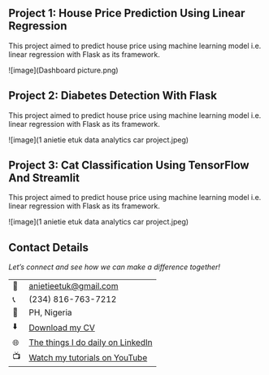 

<!--Section 1: List 3-4 key projects-->
## Project 1: House Price Prediction Using Linear Regression

This project aimed to predict house price using machine learning model i.e. linear regression with Flask as its framework.

![image](‪Dashboard picture.png)

## Project 2: Diabetes Detection With Flask

This project aimed to predict house price using machine learning model i.e. linear regression with Flask as its framework.

![image](1 anietie etuk data analytics car project.jpeg)

## Project 3: Cat Classification Using TensorFlow And Streamlit

This project aimed to predict house price using machine learning model i.e. linear regression with Flask as its framework.

![image](1 anietie etuk data analytics car project.jpeg)

## Contact Details

*Let’s connect and see how we can make a difference together!*
<table>
  <tbody>
    <tr>
      <td>📧</td>
      <td><a href="mailto:anietieetuk@gmail.com">anietieetuk@gmail.com</a></td>
    </tr>
    <tr>
      <td>📞</td>
      <td>(234) 816-763-7212</td>
    </tr>
    <tr>
      <td>📍</td>
      <td>PH, Nigeria</td>
    </tr>
    <tr>
      <td>⬇️</td>
      <td><a href="https://etuk123456.github.io/portfolio1/docs/Profile.pdf">Download my CV</a></td>
    </tr>
    <tr>
      <td>🌐</td>
      <td><a href="https://linkedin.com/in/etukanietie">The things I do daily on LinkedIn</a></td>
    </tr>
    <tr>
      <td>📺</td>
      <td><a href="https://www.youtube.com/@LearnwithEtuk">Watch my tutorials on YouTube</a></td>
    </tr>
  </tbody>
</table>
